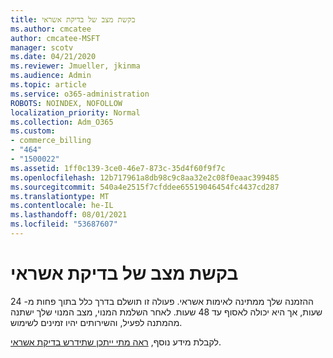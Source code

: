 ```yaml
---
title: בקשת מצב של בדיקת אשראי
ms.author: cmcatee
author: cmcatee-MSFT
manager: scotv
ms.date: 04/21/2020
ms.reviewer: Jmueller, jkinma
ms.audience: Admin
ms.topic: article
ms.service: o365-administration
ROBOTS: NOINDEX, NOFOLLOW
localization_priority: Normal
ms.collection: Adm_O365
ms.custom:
- commerce_billing
- "464"
- "1500022"
ms.assetid: 1ff0c139-3ce0-46e7-873c-35d4f60f9f7c
ms.openlocfilehash: 12b717961a8db98c9c8aa32e2c08f0eaac399485
ms.sourcegitcommit: 540a4e2515f7cfddee65519046454fc4437cd287
ms.translationtype: MT
ms.contentlocale: he-IL
ms.lasthandoff: 08/01/2021
ms.locfileid: "53687607"
---
```

# <a name="credit-check-status-request"></a>בקשת מצב של בדיקת אשראי

ההזמנה שלך ממתינה לאימות אשראי. פעולה זו תושלם בדרך כלל בתוך פחות מ- 24 שעות, אך היא יכולה לאסוף עד 48 שעות. לאחר השלמת המנוי, מצב המנוי שלך ישתנה מהמתנה לפעיל, והשירותים יהיו זמינים לשימוש.

לקבלת מידע נוסף, [ראה מתי ייתכן שתידרש בדיקת אשראי](/microsoft-365/commerce/billing-and-payments/pay-for-your-subscription#pay-by-invoice-check-or-eft).
